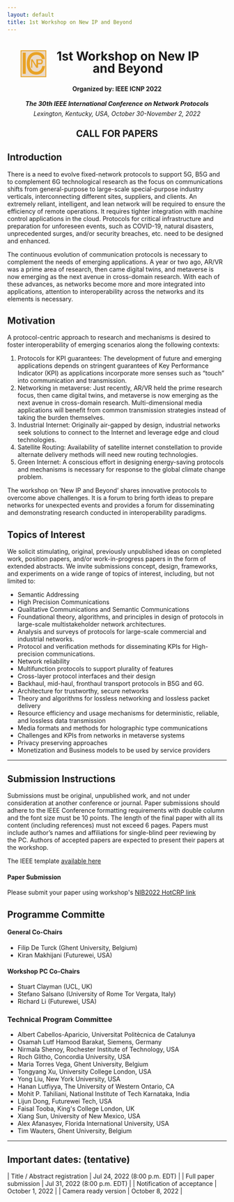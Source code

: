 ```yaml
---
layout: default
title: 1st Workshop on New IP and Beyond
---
```

<!-- <h1 style="text-align: center;">1st Workshop on New IP and Beyond</h1> -->

<div style="clear: both;">
  <div style="float: left; padding-left:30px">
    <img src="assets/img/icnp_logo.png" width='60' height='YYY' alt="">
  </div>
  <div>
    <h1 style="text-align: center; padding-right:40px; line-height:1em;">1st Workshop on New IP and Beyond</h1>
  </div>
</div>

<h4 style="text-align: center;line-height:2em;">Organized by: IEEE ICNP 2022</h4>
<h5 style="text-align: center; line-height:0em;">The 30th IEEE International Conference on Network Protocols</h5>
<h6 style="text-align: center;line-height:0em;">Lexington, Kentucky, USA, October 30-November 2, 2022</h6>

<h2 style="text-align: center;">CALL FOR PAPERS</h2>

## Introduction

There is a need to evolve fixed-network protocols to support 5G, B5G and to complement 6G technological research as the focus on communications shifts from general-purpose to large-scale special-purpose industry verticals, interconnecting different sites, suppliers, and clients. An extremely reliant, intelligent, and lean network will be required to ensure the efficiency of remote operations. It requires tighter integration with machine control applications in the cloud. Protocols for critical infrastructure and preparation for unforeseen events, such as COVID-19, natural disasters, unprecedented surges, and/or security breaches, etc. need to be designed and enhanced.

The continuous evolution of communication protocols is necessary to complement the needs of emerging applications. A year or two ago, AR/VR was a prime area of research, then came digital twins, and metaverse is now emerging as the next avenue in cross-domain research. With each of these advances, as networks become more and more integrated into applications, attention to interoperability across the networks and its elements is necessary.


## Motivation

A protocol-centric approach to research and mechanisms is desired to foster interoperability of emerging scenarios along the following contexts:
1. Protocols for KPI guarantees: The development of future and emerging applications depends on stringent guarantees of Key Performance Indicator (KPI) as applications incorporate more senses such as “touch” into communication and transmission.
2. Networking in metaverse: Just recently, AR/VR held the prime research focus, then came digital twins, and metaverse is now emerging as the next avenue in cross-domain research. Multi-dimensional media applications will benefit from common transmission strategies instead of taking the burden themselves.
3.	Industrial Internet: Originally air-gapped by design, industrial networks seek solutions to connect to the Internet and leverage edge and cloud technologies.
4.	Satellite Routing: Availability of satellite internet constellation to provide alternate delivery methods will need new routing technologies.
5.	Green Internet: A conscious effort in designing energy-saving protocols and mechanisms is necessary for response to the global climate change problem.

The workshop on ‘New IP and Beyond’ shares innovative protocols to overcome above challenges. It is a forum to bring forth ideas to prepare networks for unexpected events and provides a forum for disseminating and demonstrating research conducted in interoperability paradigms.

## Topics of Interest

We solicit stimulating, original, previously unpublished ideas on completed work, position papers, and/or work-in-progress papers in the form of extended abstracts. We invite submissions concept, design, frameworks, and experiments on a wide range of topics of interest, including, but not limited to:

-	Semantic Addressing 
-	High Precision Communications
-	Qualitative Communications and Semantic Communications
-	Foundational theory, algorithms, and principles in design of protocols in large-scale multistakeholder network architectures.
-	Analysis and surveys of protocols for large-scale commercial and industrial networks.
-	Protocol and verification methods for disseminating KPIs for High-precision communications.
-	Network reliability
-	Multifunction protocols to support plurality of features
-	Cross-layer protocol interfaces and their design
-	Backhaul, mid-haul, fronthaul transport protocols in B5G and 6G.
-	Architecture for trustworthy, secure networks
-	Theory and algorithms for lossless networking and lossless packet delivery
-	Resource efficiency and usage mechanisms for deterministic, reliable, and lossless data transmission
-	Media formats and methods for holographic type communications
-	Challenges and KPIs from networks in metaverse systems
-	Privacy preserving approaches
-	Monetization and Business models to be used by service providers

----

## Submission Instructions

Submissions must be original, unpublished work, and not under consideration at another conference or journal. Paper submissions should adhere to the IEEE Conference formatting requirements  with double column and the font size must be 10 points. The length of the final paper with all its content (including references) must not exceed 6 pages. Papers must include author’s names and affiliations for single-blind peer reviewing by the PC. Authors of accepted papers are expected to present their papers at the workshop.

The IEEE template [available here](https://www.ieee.org/conferences/publishing/templates.html)

#### Paper Submission

Please submit your paper using workshop's  [NIB2022 HotCRP link](https://newipandbeyond22.hotcrp.com/)

## Programme Committe


#### General Co-Chairs
-	Filip De Turck (Ghent University, Belgium)
-	Kiran Makhijani (Futurewei, USA)

#### Workshop PC Co-Chairs
- Stuart Clayman (UCL, UK)
- Stefano Salsano (University of Rome Tor Vergata, Italy)
- Richard Li (Futurewei, USA)

### Technical Program Committee

- Albert Cabellos-Aparicio,  Universitat Politècnica de Catalunya
- Osamah Lutf Hamood Barakat, Siemens, Germany
- Nirmala Shenoy,  Rochester Institute of Technology, USA
- Roch Glitho,    Concordia University, USA
- Maria Torres Vega, Ghent University, Belgium
- Tongyang Xu,    University College London, USA
- Yong Liu,       New York University, USA
- Hanan Lutfiyya, The University of Western Ontario, CA
- Mohit P. Tahiliani, National Institute of Tech Karnataka, India
- Lijun Dong,     Futurewei Tech, USA
- Faisal Tooba,   King's College London, UK
- Xiang Sun,      University of New Mexico, USA
- Alex Afanasyev, Florida International University, USA
- Tim Wauters,    Ghent University, Belgium

---

## Important dates: (tentative)

| Title / Abstract registration	| Jul 24, 2022 (8:00 p.m. EDT) |
| Full paper submission	| Jul 31, 2022 (8:00 p.m. EDT) |
| Notification of acceptance |	October 1, 2022 |
| Camera ready version | 	October 8, 2022 |
